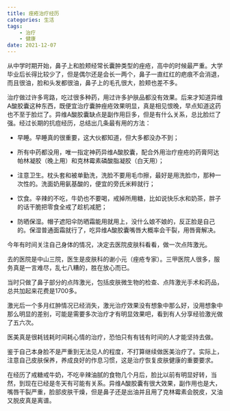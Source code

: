 ```yaml
---
title: 痤疮治疗经历
categories: 生活
tags: 
    - 治疗
    - 健康
date: 2021-12-07
---
```


从中学时期开始，鼻子上和脸颊经常长囊肿类型的痤疮，高中的时候最严重。大学毕业后长得比较少了，但是偶尔还是会长一两个，鼻子一直红红的疤痕不会消退，而且很油，脸和头发都很油，鼻子上的毛孔很大，脸颊也差不多。

治疗做过许多弯路，吃过很多种药，用过许多护肤品都没有效果。后来才知道异维A酸胶囊这种东西，既便宜治疗囊肿痤疮效果明显，真是相见恨晚，早点知道这药也不至于脸烂了。异维A酸胶囊缺点是副作用巨多，但是有什么关系，总比脸烂了强。经过长期的抗痘经历，总结出几条最有用的方法：

- 早睡。早睡真的很重要，这大伙都知道，但大多都没办不到；

- 所有中药都没用，唯一指定神药异维A酸胶囊，配合外用治疗痤疮的药膏阿达帕林凝胶（晚上用）和克林霉素磷酸脂凝胶（白天用）；

- 注意卫生。枕头套和被单勤洗，洗脸不要用毛巾擦，最好是用洗脸巾，那种一次性的。洗面奶用氨基酸的，便宜的旁氏米粹就行；

- 饮食。辛辣的不吃，牛奶也不要喝，戒掉所用糖，比如说快乐水和奶茶，胖子的话干脆把零食全戒了趁机减肥；

- 防晒保湿。帽子遮阳伞防晒霜能用就用上，没什么娘不娘的，反正脸是自己的。保湿普通面霜就行了，吃异维A酸胶囊嘴唇大概率会干裂，用唇膏解决。


今年有时间关注自己身体的情况，决定去医院皮肤科看看，做一次点阵激光。

去的医院是中山三院，医生是皮肤科的谢小元（痤疮专家）。三甲医院人很多，服务真是一言难尽，乱七八糟的，胜在放心而已。

当时只做了鼻子部分的点阵激光，包括皮肤微生物的检查、点阵激光手术和药品，总共加起来花费是1700多。

激光后一个多月红肿情况已经消失，激光治疗效果没有想象中那么好，没用想象中那么明显的差别，可能是需要多次治疗才有明显效果吧，看到有人分享经验激光做了五六次。

医美真是很耗钱耗时间耗心情的治疗，恐怕只有有钱有时间的人才能坚持去做。

鉴于自己本身脸不是严重到无法见人的程度，不打算继续做医美治疗了。实际上，注意自己皮肤保养，养成良好的作息习惯，这是治疗恢复皮肤健康的重要要求。

在经历了戒糖戒牛奶，不吃辛辣油腻的食物几个月后，脸比以前有明显好转，当然，到现在已经是冬天有可能有关系。异维A酸胶囊有很大效果，副作用也是大，嘴唇干裂严重，脸部皮肤干燥，但是鼻子还是出油并且用了克林霉素会脱皮，又油又脱皮真是离谱。